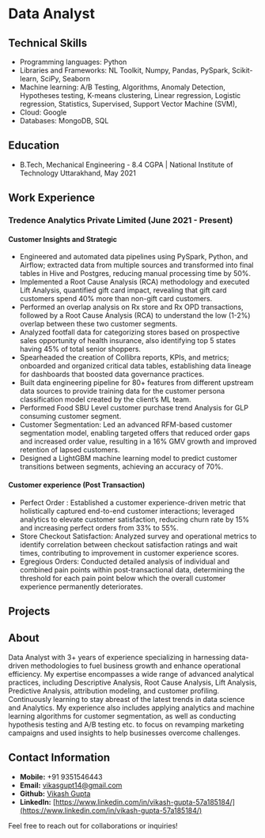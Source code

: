 # Data Analyst 

## Technical Skills
- Programming languages: Python
- Libraries and Frameworks: NL ​Toolkit, Numpy, Pandas, PySpark, Scikit-​learn, SciPy, Seaborn
- Machine learning: A/​B ​Testing, Algorithms, Anomaly ​Detection, Hypotheses ​testing, K-​means ​clustering, Linear ​regression, Logistic ​regression, Statistics, Supervised, Support ​Vector ​Machine ​(​SVM)​, 
- Cloud: Google
- Databases: MongoDB, SQL

## Education
- B.Tech, Mechanical Engineering - 8.4 CGPA | National Institute of Technology Uttarakhand, May 2021

## Work Experience
### Tredence Analytics Private Limited (June 2021 - Present)
#### Customer Insights and Strategic
- Engineered and automated data pipelines using PySpark, Python, and Airflow; extracted data from multiple sources and transformed into final tables in Hive and Postgres, reducing manual processing time by 50%.
- Implemented a Root Cause Analysis (RCA) methodology and executed Lift Analysis, quantified gift card impact, revealing that gift card customers spend 40% more than non-gift card customers.
- Performed an overlap analysis on Rx store and Rx OPD transactions, followed by a Root Cause Analysis (RCA) to understand the low (1-2%) overlap between these two customer segments.
- Analyzed footfall data for categorizing stores based on prospective sales opportunity of health insurance, also identifying top 5 states having 45% of total senior shoppers.
- Spearheaded the creation of Collibra reports, KPIs, and metrics; onboarded and organized critical data tables, establishing data lineage for dashboards that boosted data governance practices.
- Built data engineering pipeline for 80+ features from different upstream data sources to provide training data for the customer persona classification model created by the client’s ML team.
- Performed Food SBU Level customer purchase trend Analysis for GLP consuming customer segment.
- Customer Segmentation: Led an advanced RFM-based customer segmentation model, enabling targeted offers that reduced order gaps and increased order value, resulting in a 16% GMV growth and improved retention of lapsed customers.
- Designed a LightGBM machine learning model to predict customer transitions between segments, achieving an accuracy of 70%.
  
#### Customer experience (Post Transaction)

- Perfect Order : Established a customer experience-driven metric that holistically captured end-to-end customer interactions; leveraged analytics to elevate customer satisfaction, reducing churn rate by 15% and
increasing perfect orders from 33% to 55%.
- Store Checkout Satisfaction: Analyzed survey and operational metrics to identify correlation between checkout satisfaction ratings and wait times, contributing to improvement in customer experience scores.
- Egregious Orders: Conducted detailed analysis of individual and combined pain points within post-transactional data, determining the threshold for each pain point below which the overall customer experience permanently deteriorates.

## Projects



## About
Data Analyst with 3+ years of experience specializing in harnessing data-driven methodologies to fuel business growth and enhance operational efficiency. My expertise encompasses a wide range of advanced analytical practices, including Descriptive Analysis, Root Cause Analysis, Lift Analysis, Predictive Analysis, attribution modeling, and customer profiling. Continuously learning to stay abreast of the latest trends in data science and Analytics. My experience also includes applying analytics and machine learning algorithms for customer segmentation, as well as conducting hypothesis testing and A/B testing etc. to focus on revamping marketing campaigns and used insights to help businesses overcome challenges.

## Contact Information
- **Mobile:** +91 9351546443
- **Email:** [vikasgupt14@gmail.com](mailto:vikasgupt14@gmail.com)
- **Github:** [Vikash Gupta](https://github.com/vikashmec)
- **LinkedIn:** [https://www.linkedin.com/in/vikash-gupta-57a185184/](https://www.linkedin.com/in/vikash-gupta-57a185184/)


Feel free to reach out for collaborations or inquiries!
